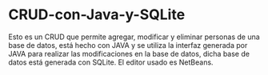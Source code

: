 # CRUD-con-Java-y-SQLite
Esto es un CRUD que permite agregar, modificar y eliminar personas de una base de datos, está hecho con JAVA y se utiliza la interfaz generada por JAVA para
realizar las modificaciones en la base de datos, dicha base de datos está generada con SQLite. El editor usado es NetBeans.
